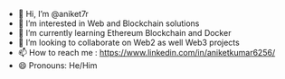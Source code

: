 - 👋 Hi, I’m @aniket7r
- 👀 I’m interested in Web and Blockchain solutions
- 🌱 I’m currently learning Ethereum Blockchain and Docker
- 💞️ I’m looking to collaborate on Web2 as well Web3 projects
- 📫 How to reach me : https://www.linkedin.com/in/aniketkumar6256/
- 😄 Pronouns: He/Him

<!---
aniket7r/aniket7r is a ✨ special ✨ repository because its `README.md` (this file) appears on your GitHub profile.
You can click the Preview link to take a look at your changes.
--->
